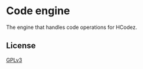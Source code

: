 # Code engine

The engine that handles code operations for HCodez.

## License

[GPLv3](https://github.com/pgang-cnamd/hcodez-code-engine/blob/master/LICENSE)